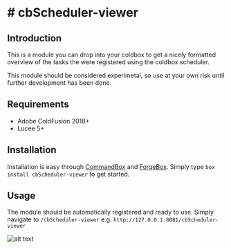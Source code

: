 
# # [](https://www.forgebox.io/view/cbScheduler-viewer#cbscheduler-viewer)cbScheduler-viewer

## Introduction

This is a module you can drop into your coldbox to get a nicely formatted overview of the tasks the were registered using the coldbox scheduler.

This module should be considered experimetal, so use at your own risk until further development has been done.

## Requirements

+ Adobe ColdFusion 2018+
+ Lucee 5+

## Installation

Installation is easy through [CommandBox](https://www.ortussolutions.com/products/commandbox) and [ForgeBox](https://www.coldbox.org/forgebox).  Simply type `box install cbScheduler-viewer` to get started.

## Usage
The module should be automatically registered and ready to use. Simply navigate to `/cbScheduler-viewer`
e.g. `http://127.0.0.1:8081/cbScheduler-viewer`

![alt text](https://github.com/ryanalbrecht/cbScheduler-viewer/blob/main/preview.png?raw=true)
